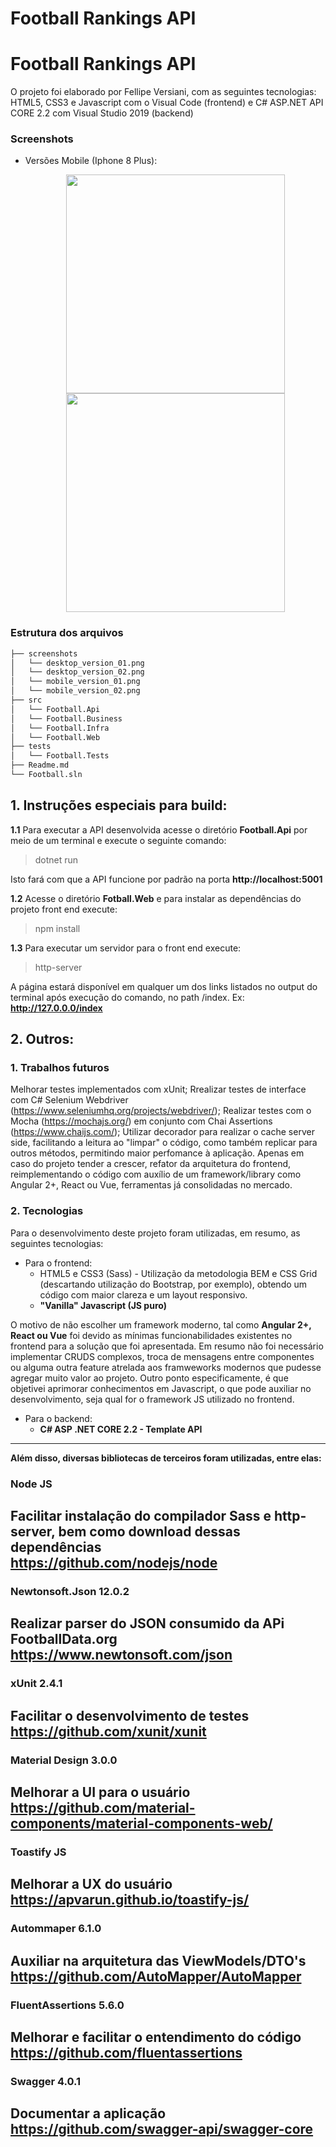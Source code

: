 ﻿#  Football Rankings API 
#  Football Rankings API 
O projeto foi elaborado por Fellipe Versiani, com as seguintes tecnologias: HTML5, CSS3 e Javascript com o Visual Code (frontend) e C# ASP.NET API CORE 2.2 com Visual Studio 2019 (backend)

### Screenshots


- Versões Mobile (Iphone 8 Plus):<p align="center">
  <img src="https://cdn1.imggmi.com/uploads/2019/5/24/2b2cee8847685a5cf94974f75bed670b-full.png" width="350"/>
  <img src="https://cdn1.imggmi.com/uploads/2019/5/24/f7539beb2ea77e5bd416e7856169e4da-full.png" width="350"/>
</p>

### Estrutura dos arquivos

```sh
├── screenshots
│   └── desktop_version_01.png
│   └── desktop_version_02.png
│   └── mobile_version_01.png
│   └── mobile_version_02.png
├── src
│   └── Football.Api
│   └── Football.Business
│   └── Football.Infra
│   └── Football.Web
├── tests
│   └── Football.Tests
├── Readme.md
└── Football.sln
```
## 1. Instruções especiais para build:
**1.1** Para executar a API desenvolvida acesse o diretório **Football.Api** por meio de um terminal e execute o seguinte comando:
>dotnet run

 Isto fará com que a API funcione  por padrão na porta **http://localhost:5001**

**1.2** Acesse o diretório **Fotball.Web** e para instalar as dependências do projeto front end execute:
>npm install

**1.3** Para executar um servidor para o front end execute:
>http-server

A página estará disponível em qualquer um dos links listados no output do terminal após execução do comando, no path /index. Ex: **http://127.0.0.0/index**

## 2. Outros:

### 1. Trabalhos futuros

Melhorar testes implementados com xUnit; 
Rrealizar testes de interface com C# Selenium Webdriver (https://www.seleniumhq.org/projects/webdriver/); 
Realizar testes com o Mocha (https://mochajs.org/) em conjunto com Chai Assertions (https://www.chaijs.com/);
Utilizar decorador para realizar o cache server side, facilitando a leitura ao "limpar" o código, como também replicar para outros métodos, permitindo maior perfomance à aplicação. 
Apenas em caso do projeto tender a crescer, refator da arquitetura do frontend, reimplementando o código com auxílio de um framework/library como Angular 2+, React ou  Vue, ferramentas já consolidadas no mercado. 

### 2. Tecnologias

Para o desenvolvimento deste projeto foram utilizadas, em resumo, as seguintes tecnologias:
- Para o frontend: 
	- HTML5 e CSS3 (Sass) - Utilização da metodologia BEM e CSS Grid (descartando utilização do Bootstrap, por exemplo), obtendo um código com maior clareza e um layout responsivo.	
	- **"Vanilla" Javascript (JS puro)**

O motivo de não escolher um framework moderno, tal como **Angular 2+, React ou Vue** foi devido as mínimas funcionabilidades existentes no frontend para a solução que foi apresentada.
Em resumo não foi necessário implementar CRUDS complexos, troca de mensagens entre componentes ou alguma outra feature atrelada aos framweworks modernos que pudesse agregar muito valor ao projeto. 
Outro ponto especificamente, é que objetivei aprimorar conhecimentos em Javascript, o que pode auxiliar no desenvolvimento, seja qual for o framework JS utilizado no frontend.
	
	
- Para o backend: 
	- **C# ASP .NET CORE 2.2 - Template API**
---

**Além disso, diversas bibliotecas de terceiros foram utilizadas, entre elas:**

### Node JS
Facilitar instalação do compilador Sass e http-server, bem como download dessas dependências <br/>
https://github.com/nodejs/node
---

### Newtonsoft.Json 12.0.2
Realizar parser do JSON consumido da APi FootballData.org <br/>
https://www.newtonsoft.com/json
---

### xUnit 2.4.1
Facilitar o desenvolvimento de testes <br/>
https://github.com/xunit/xunit
---

### Material Design 3.0.0
Melhorar a UI para o usuário <br/>
https://github.com/material-components/material-components-web/
---

### Toastify JS 
Melhorar a UX do usuário <br/>
https://apvarun.github.io/toastify-js/
---

### Autommaper 6.1.0
Auxiliar na arquitetura das ViewModels/DTO's <br/>
https://github.com/AutoMapper/AutoMapper
---

### FluentAssertions 5.6.0
Melhorar e facilitar o entendimento do código <br/>
https://github.com/fluentassertions
---

### Swagger 4.0.1
Documentar a aplicação <br/>
https://github.com/swagger-api/swagger-core
---